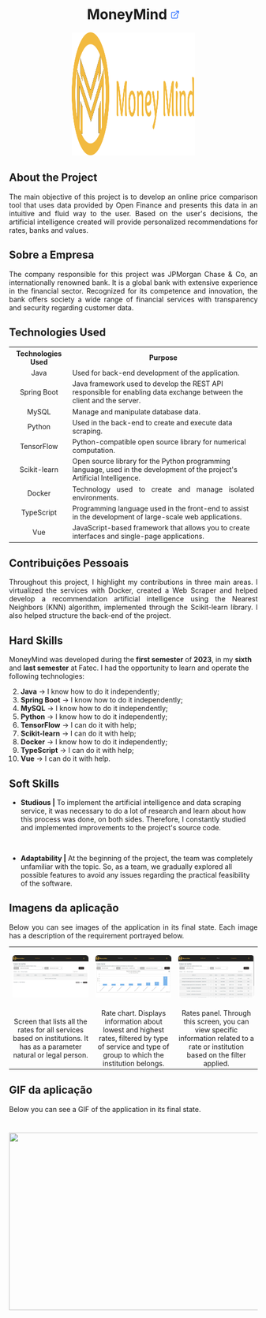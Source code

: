 <h1 align="center"><b>MoneyMind <a href="https://github.com/Barbara-BB/FatecAPI-06"><img src="/docs/assets/external-link.svg"  width="19" height="19"></a>
</h1></b>

<p align="center"> 
   <img src="/docs/FatecAPI-06/moneymind.svg" width="250" height="250">
</p>

## **About the Project**

<p align="justify">The main objective of this project is to develop an online price comparison tool that uses data provided by Open Finance and presents this data in an intuitive and fluid way to the user. Based on the user's decisions, the artificial intelligence created will provide personalized recommendations for rates, banks and values.</p>

## **Sobre a Empresa**

<p align="justify">The company responsible for this project was JPMorgan Chase & Co, an internationally renowned bank. It is a global bank with extensive experience in the financial sector. Recognized for its competence and innovation, the bank offers society a wide range of financial services with transparency and security regarding customer data.</p>

## **Technologies Used**

<p align="justify"></p>

<table>
    <tr>
        <th>Technologies Used</th>
        <th>Purpose</th>
    </tr>
    <tr>
        <td align="center">Java</td>
        <td align="justify">Used for back-end development of the application.</td>
    </tr>
    <tr>
        <td align="center">Spring Boot</td>
        <td align="left">Java framework used to develop the REST API responsible for enabling data exchange between the client and the server.</td>
    </tr>
    <tr>
        <td align="center">MySQL</td>
        <td align="justify">Manage and manipulate database data.</td>
    </tr>
    <tr>
        <td align="center">Python</td>
        <td align="left">Used in the back-end to create and execute data scraping.</td>
    </tr>
    <tr>
        <td align="center">TensorFlow</td>
        <td align="left">Python-compatible open source library for numerical computation.</td>
    </tr>
    <tr>
        <td align="center">Scikit-learn</td>
        <td align="left">Open source library for the Python programming language, used in the development of the project's Artificial Intelligence.</td>
    </tr>
    <tr>
        <td align="center">Docker</td>
        <td align="justify">Technology used to create and manage isolated environments.</td>
    </tr>
    <tr>
        <td align="center">TypeScript</td>
        <td align="left">Programming language used in the front-end to assist in the development of large-scale web applications.</td>
    </tr>
    <tr>
        <td align="center">Vue</td>
        <td align="left">JavaScript-based framework that allows you to create interfaces and single-page applications.</td>
    </tr>
</table>


## **Contribuições Pessoais**

<p align="justify">Throughout this project, I highlight my contributions in three main areas. I virtualized the services with Docker, created a Web Scraper and helped develop a recommendation artificial intelligence using the Nearest Neighbors (KNN) algorithm, implemented through the Scikit-learn library. I also helped structure the back-end of the project.</p>

## **Hard Skills**

MoneyMind was developed during the **first semester** of **2023**, in my **sixth** and **last semester** at Fatec. I had the opportunity to learn and operate the following technologies:

  2.  **Java** &#8594; I know how to do it independently;
  6.  **Spring Boot** &#8594; I know how to do it independently;
  3.  **MySQL** &#8594; I know how to do it independently;
  4.  **Python** &#8594; I know how to do it independently;
  7.  **TensorFlow** &#8594; I can do it with help;
  5.  **Scikit-learn** &#8594; I can do it with help;
  1.  **Docker** &#8594; I know how to do it independently;
  8.  **TypeScript** &#8594; I can do it with help;
  9.  **Vue** &#8594; I can do it with help.

## **Soft Skills**

* **Studious |** To implement the artificial intelligence and data scraping service, it was necessary to do a lot of research and learn about how this process was done, on both sides. Therefore, I constantly studied and implemented improvements to the project's source code.

<br>

* **Adaptability |** At the beginning of the project, the team was completely unfamiliar with the topic. So, as a team, we gradually explored all possible features to avoid any issues regarding the practical feasibility of the software.

## **Imagens da aplicação**

<p align="justify">Below you can see images of the application in its final state. Each image has a description of the requirement portrayed below.</p>

<table align="center">
   <tr>
      <td>
         <p align="center"><img src="/docs/FatecAPI-06/tariff-screen.png" width="1080"/></p>
      </td>
      <td>
         <p align="center"><img src="/docs/FatecAPI-06/dashboard-containing-tariffs.png" width="1080" /></p>
      </td>
      <td>
         <p align="center"><img src="/docs/FatecAPI-06/dashboard-that-displays-specific-data.png" width="1080"/></p>
      </td>
   </tr>
   <tr>
      <td align="center">Screen that lists all the rates for all services based on institutions. It has as a parameter natural or legal person.</td>
      <td align="center">Rate chart. Displays information about lowest and highest rates, filtered by type of service and type of group to which the institution belongs.</td>
      <td align="center">Rates panel. Through this screen, you can view specific information related to a rate or institution based on the filter applied.</td>
   </tr>
</table>

## **GIF da aplicação**

<p align="justify">Below you can see a GIF of the application in its final state.</p>

<h1 align="center"><img src="/docs/FatecAPI-06/final-video_api06-updated.gif" width="640" height="360"></h1>